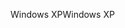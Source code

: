 <span data-ttu-id="a1330-101">Windows XP</span><span class="sxs-lookup"><span data-stu-id="a1330-101">Windows XP</span></span>